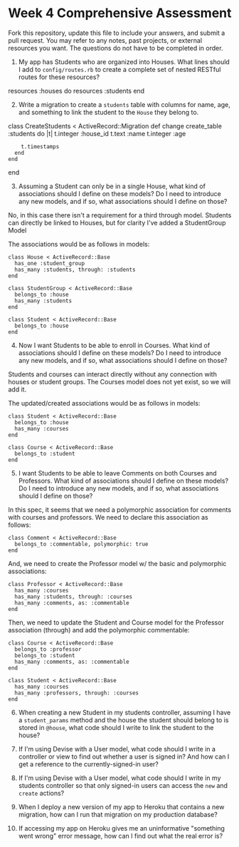# Week 4 Comprehensive Assessment

Fork this repository, update this file to include your answers, and submit a pull request. You may refer to any notes, past projects, or external resources you want. The questions do not have to be completed in order.

1. My app has Students who are organized into Houses. What lines should I add to `config/routes.rb` to create a complete set of nested RESTful routes for these resources?

  resources :houses do
    resources :students
  end


2. Write a migration to create a `students` table with columns for name, age, and something to link the student to the `House` they belong to.

  class CreateStudents < ActiveRecord::Migration
    def change
      create_table :students do |t|
        t.integer :house_id
        t.text :name
        t.integer :age

        t.timestamps
      end
    end
  end


3. Assuming a Student can only be in a single House, what kind of associations should I define on these models? Do I need to introduce any new models, and if so, what associations should I define on those?

  No, in this case there isn't a requirement for a third through model. Students can directly be linked to Houses, but for clarity I've added a StudentGroup Model

  The associations would be as follows in models:

    class House < ActiveRecord::Base
      has_one :student_group
      has_many :students, through: :students
    end

    class StudentGroup < ActiveRecord::Base
      belongs_to :house
      has_many :students
    end

    class Student < ActiveRecord::Base
      belongs_to :house
    end


4. Now I want Students to be able to enroll in Courses. What kind of associations should I define on these models? Do I need to introduce any new models, and if so, what associations should I define on those?

  Students and courses can interact directly without any connection with houses or student groups. The Courses model does not yet exist, so we will add it.

  The updated/created associations would be as follows in models:

    class Student < ActiveRecord::Base
      belongs_to :house
      has_many :courses
    end

    class Course < ActiveRecord::Base
      belongs_to :student
    end


5. I want Students to be able to leave Comments on both Courses and Professors. What kind of associations should I define on these models? Do I need to introduce any new models, and if so, what associations should I define on those?

  In this spec, it seems that we need a polymorphic association for comments with courses and professors. We need to declare this association as follows:

    class Comment < ActiveRecord::Base
      belongs_to :commentable, polymorphic: true
    end

  And, we need to create the Professor model w/ the basic and polymorphic associations:

    class Professor < ActiveRecord::Base
      has_many :courses
      has_many :students, through: :courses
      has_many :comments, as: :commentable
    end

  Then, we need to update the Student and Course model for the Professor association (through) and add the polymorphic commentable:

    class Course < ActiveRecord::Base
      belongs_to :professor
      belongs_to :student
      has_many :comments, as: :commentable
    end

    class Student < ActiveRecord::Base
      has_many :courses
      has_many :professors, through: :courses
    end



6. When creating a new Student in my students controller, assuming I have a `student_params` method and the house the student should belong to is stored in `@house`, what code should I write to link the student to the house?


7. If I'm using Devise with a User model, what code should I write in a controller or view to find out whether a user is signed in? And how can I get a reference to the currently-signed-in user?


8. If I'm using Devise with a User model, what code should I write in my students controller so that only signed-in users can access the `new` and `create` actions?


9. When I deploy a new version of my app to Heroku that contains a new migration, how can I run that migration on my production database?


10. If accessing my app on Heroku gives me an uninformative "something went wrong" error message, how can I find out what the real error is?
